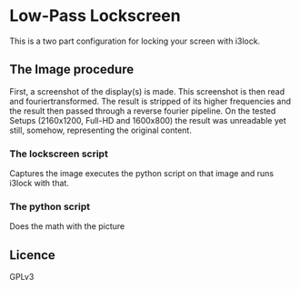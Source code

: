 # Low-Pass Lockscreen

This is a two part configuration for locking your screen with i3lock.

## The Image procedure

First, a screenshot of the display(s) is made.
This screenshot is then read and fouriertransformed.
The result is stripped of its higher frequencies and the result then passed through a reverse fourier pipeline.
On the tested Setups (2160x1200, Full-HD and 1600x800) the result was unreadable yet still, somehow, representing the original content.

### The lockscreen script

Captures the image executes the python script on that image and runs i3lock with that.

### The python script
Does the math with the picture

## Licence
GPLv3
